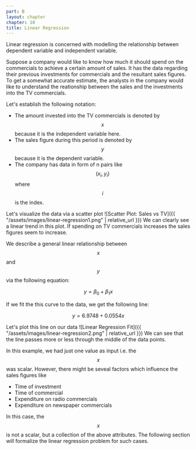 ```yaml
---
part: B
layout: chapter
chapter: 10
title: Linear Regression
---
```


Linear regression is concerned with modelling the relationship between dependent variable and independent variable.

Suppose a company would like to know how much it should spend on the commercials to achieve a certain amount of sales. It has the data regarding their previous investments for commercials and the resultant sales figures. To get a somewhat accurate estimate, the analysts in the company would like to understand the reationship between the sales and the investments into the TV commercials.

Let's establish the following notation:
- The amount invested into the TV commercials is denoted by $$x$$ because it is the independent variable here.
- The sales figure during this period is denoted by $$y$$ because it is the dependent variable.
- The company has data in form of n pairs like $$(x_i, y_i)$$ where $$i$$ is the index.

Let's visualize the data via a scatter plot
![Scatter Plot: Sales vs TV]({{ "/assets/images/linear-regression1.png" | relative_url }})
We can clearly see a linear trend in this plot. If spending on TV commercials increases the sales figures seem to increase.

We describe a general linear relationship between $$x$$ and $$y$$ via the following equation:

$$y = \beta_0 + \beta_1 x$$

If we fit the this curve to the data, we get the following line:

$$y = 6.9748 + 0.0554x$$

Let's plot this line on our data
![Linear Regression Fit]({{ "/assets/images/linear-regression2.png" | relative_url }})
We can see that the line passes more or less through the middle of the data points.

In this example, we had just one value as input i.e. the $$x$$ was scalar. However, there might be seveal factors which influence the sales figures like
* Time of investment
* Time of commercial
* Expenditure on radio commercials
* Expenditure on newspaper commercials

In this case, the $$x$$ is not a scalar, but a collection of the above attributes. The following section will formalize the linear regression problem for such cases.
